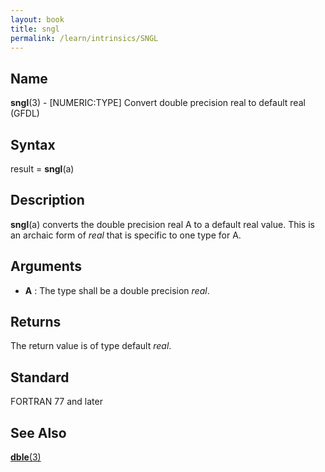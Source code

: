 ```yaml
---
layout: book
title: sngl
permalink: /learn/intrinsics/SNGL
---
```

## __Name__

__sngl__(3) - \[NUMERIC:TYPE\] Convert double precision real to default real
(GFDL)

## __Syntax__

result = __sngl__(a)

## __Description__

__sngl__(a) converts the double precision real A to a default real
value. This is an archaic form of _real_ that is specific to one type for
A.

## __Arguments__

  - __A__
    : The type shall be a double precision _real_.

## __Returns__

The return value is of type default _real_.

## __Standard__

FORTRAN 77 and later

## __See Also__

[__dble__(3)](DBLE)
